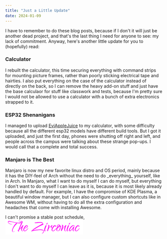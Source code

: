```yaml
---
title: "Just a Little Update"
date: 2024-01-09
---
```

I have to remember to do these blog posts, because if I don't it will just be another dead project, and that's the last thing I need for anyone to see: my lack of commitment. Anyway, here's another little update for you to (hopefully) read:
<br>
<h3 id="heading">Calculator</h3>
I rebuilt the calculator, this time securing everything with command strips for mounting picture frames, rather than poorly sticking electrical tape and hairties. I also put everything on the case of the calculator instead of directly on the back, so I can remove the heavy add-on stuff and just have the base calculaor for stuff like classwork and tests, because I'm pretty sure I would not be allowed to use a calculator with a bunch of extra electronics strapped to it.
<br>
<h3 id="heading">ESP32 Shenanigans</h3>
I managed to upload <a href="https://github.com/ckcr4lyf/EvilAppleJuice-ESP32">EviAppleJuice</a> to my calculator, with some difficulty because all the different esp32 models have different build tools. But I got it uploaded, and just the first day, phones were shutting off right and left, and people across the campus were talking about these strange pop-ups. I would call that a complete and total success.
<br>
<h3 id="heading">Manjaro is The Best</h3>
Manjaro is now my new favorite linux distro and OS period, mainly because it has the DIY-feel of Arch without the need to do _everything_ yourself, like in Arch. In Manjaro, what I want to do myself I can do myself, but everything I don't want to do myself I can leave as it is, because it is most likely already handled by default. For example, I have the compromise of KDE Plasma, a beautiful window manager, but I can also configure custom shortcuts like in Awesome WM, without having to do all the extra configuration and headaches that come with installing Awesome.
&nbsp;
&nbsp;

I can't promise a stable post schedule,  
<img src="https://github.com/ZirconiaCubed3v2/ZirconiaCubed3v2.github.io/blob/main/_images/sig.png?raw=true" alt="signature" style="width:250px;"/>